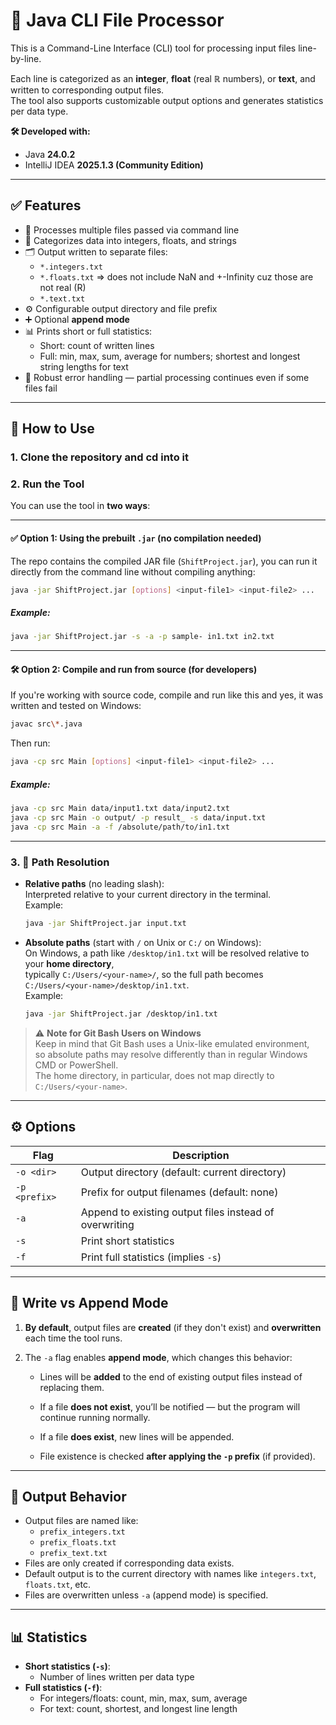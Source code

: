 # 🧹 Java CLI File Processor

This is a Command-Line Interface (CLI) tool for processing input files line-by-line.

Each line is categorized as an **integer**, **float** (real **ℝ** numbers), or **text**, and written to corresponding output files.  
The tool also supports customizable output options and generates statistics per data type.

**🛠 Developed with:**
- Java **24.0.2**
- IntelliJ IDEA **2025.1.3 (Community Edition)**

---

## ✅ Features

- 🚀 Processes multiple files passed via command line
- 📂 Categorizes data into integers, floats, and strings
- 🗂 Output written to separate files:
  - `*.integers.txt`
  - `*.floats.txt` => does not include NaN and +-Infinity cuz those are not real (R)
  - `*.text.txt`
- ⚙️ Configurable output directory and file prefix
- ➕ Optional **append mode**
- 📊 Prints short or full statistics:
  - Short: count of written lines
  - Full: min, max, sum, average for numbers; shortest and longest string lengths for text
- 🔐 Robust error handling — partial processing continues even if some files fail

---

## 🔧 How to Use

### 1. Clone the repository and cd into it

### 2. Run the Tool

You can use the tool in **two ways**:

---

#### ✅ Option 1: Using the prebuilt `.jar` (no compilation needed)

The repo contains the compiled JAR file (`ShiftProject.jar`), you can run it directly from the command line without compiling anything:

```sh
java -jar ShiftProject.jar [options] <input-file1> <input-file2> ...
```

##### Example:

```sh
java -jar ShiftProject.jar -s -a -p sample- in1.txt in2.txt
```

---

#### 🛠️ Option 2: Compile and run from source (for developers)

If you're working with source code, compile and run like this and yes, it was written and tested on Windows:

```sh
javac src\*.java
```

Then run:

```sh
java -cp src Main [options] <input-file1> <input-file2> ...
```

##### Example:

```sh
java -cp src Main data/input1.txt data/input2.txt
java -cp src Main -o output/ -p result_ -s data/input.txt
java -cp src Main -a -f /absolute/path/to/in1.txt
```

---

### 3. 📂 Path Resolution

- **Relative paths** (no leading slash):  
  Interpreted relative to your current directory in the terminal.  
  Example:
  ```sh
  java -jar ShiftProject.jar input.txt
  ```

- **Absolute paths** (start with `/` on Unix or `C:/` on Windows):  
  On Windows, a path like `/desktop/in1.txt` will be resolved relative to your **home directory**,  
  typically `C:/Users/<your-name>/`, so the full path becomes `C:/Users/<your-name>/desktop/in1.txt`.  
  Example:
  ```sh
  java -jar ShiftProject.jar /desktop/in1.txt

> ⚠️ **Note for Git Bash Users on Windows**  
> Keep in mind that Git Bash uses a Unix-like emulated environment,  
> so absolute paths may resolve differently than in regular Windows CMD or PowerShell.  
> The home directory, in particular, does not map directly to `C:/Users/<your-name>`.

---

## ⚙️ Options

| Flag  | Description |
|-------|-------------|
| `-o <dir>` | Output directory (default: current directory) |
| `-p <prefix>` | Prefix for output filenames (default: none) |
| `-a` | Append to existing output files instead of overwriting |
| `-s` | Print short statistics |
| `-f` | Print full statistics (implies `-s`) |

---

## 📝 Write vs Append Mode

1. **By default**, output files are **created** (if they don't exist) and **overwritten** each time the tool runs.

2. The `-a` flag enables **append mode**, which changes this behavior:
   - Lines will be **added** to the end of existing output files instead of replacing them.
   
   - If a file **does not exist**, you’ll be notified — but the program will continue running normally.

   - If a file **does exist**, new lines will be appended.

   - File existence is checked **after applying the `-p` prefix** (if provided).

---

## 📁 Output Behavior

- Output files are named like:
  - `prefix_integers.txt`
  - `prefix_floats.txt`
  - `prefix_text.txt`
- Files are only created if corresponding data exists.
- Default output is to the current directory with names like `integers.txt`, `floats.txt`, etc.
- Files are overwritten unless `-a` (append mode) is specified.

---

## 📊 Statistics

- **Short statistics (`-s`)**:
  - Number of lines written per data type
- **Full statistics (`-f`)**:
  - For integers/floats: count, min, max, sum, average
  - For text: count, shortest, and longest line length
    
